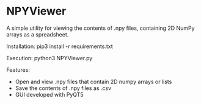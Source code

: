 # NPYViewer
A simple utility for viewing the contents of .npy files, containing 2D NumPy arrays as a spreadsheet.

Installation:
pip3 install -r requirements.txt

Execution:
python3 NPYViewer.py

Features:
* Open and view .npy files that contain 2D numpy arrays or lists
* Save the contents of .npy files as .csv
* GUI developed with PyQT5
